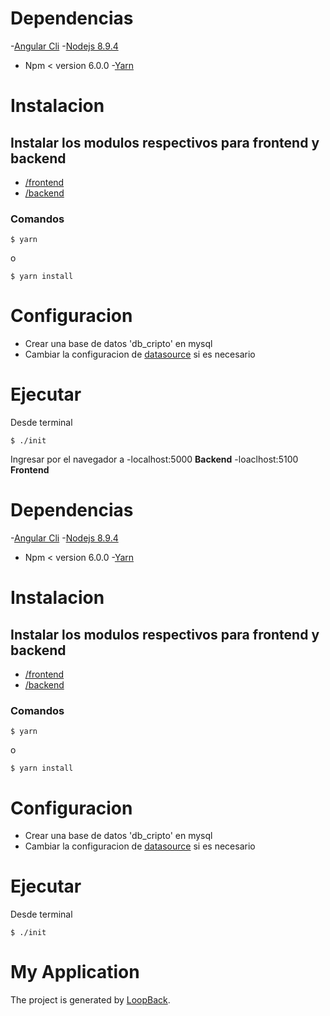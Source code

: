 # Dependencias
-[Angular Cli](https://github.com/angular/angular-cli/blob/master/packages/angular/cli/README.md#installation)
-[Nodejs 8.9.4](https://nodejs.org/es/download)
  - Npm < version 6.0.0
-[Yarn](https://yarnpkg.com/es-ES/docs/install#debian-stable)

# Instalacion
## Instalar los modulos respectivos para frontend y backend
- [/frontend](https://github.com/huascarm/criptoanalisis/tree/develop/frontend)
- [/backend](https://github.com/huascarm/criptoanalisis/tree/develop/backend)

### Comandos
```
$ yarn
```
o
```
$ yarn install
```
# Configuracion
- Crear una base de datos 'db_cripto' en mysql
- Cambiar la configuracion de [datasource](https://github.com/huascarm/criptoanalisis/blob/develop/backend/server/datasources.json) si es necesario

# Ejecutar

Desde terminal
```
$ ./init
```

Ingresar por el navegador a 
 -localhost:5000 **Backend**
 -loaclhost:5100 **Frontend**

# Dependencias
-[Angular Cli](https://github.com/angular/angular-cli/blob/master/packages/angular/cli/README.md#installation)
-[Nodejs 8.9.4](https://nodejs.org/es/download)
  - Npm < version 6.0.0
-[Yarn](https://yarnpkg.com/es-ES/docs/install#debian-stable)

# Instalacion
## Instalar los modulos respectivos para frontend y backend
- [/frontend](https://github.com/huascarm/criptoanalisis/tree/develop/frontend)
- [/backend](https://github.com/huascarm/criptoanalisis/tree/develop/backend)

### Comandos
```
$ yarn
```
o
```
$ yarn install
```
# Configuracion
- Crear una base de datos 'db_cripto' en mysql
- Cambiar la configuracion de [datasource](https://github.com/huascarm/criptoanalisis/blob/develop/backend/server/datasources.json) si es necesario

# Ejecutar

Desde terminal
```
$ ./init
```

# 

# My Application

The project is generated by [LoopBack](http://loopback.io).